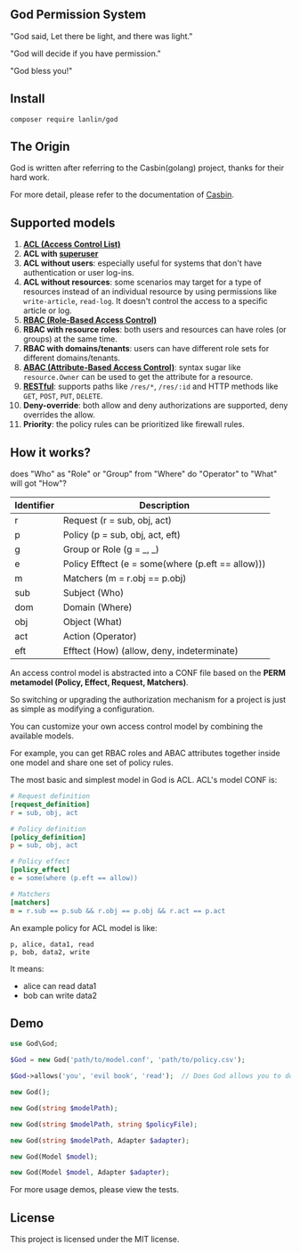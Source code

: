 
## God Permission System

"God said, Let there be light, and there was light."

"God will decide if you have permission."

"God bless you!"


## Install

```shell
composer require lanlin/god
```


## The Origin

God is written after referring to the Casbin(golang) project, thanks for their hard work.

For more detail, please refer to the documentation of [Casbin](https://github.com/casbin/casbin).


## Supported models

1. [**ACL (Access Control List)**](https://en.wikipedia.org/wiki/Access_control_list)
2. **ACL with [superuser](https://en.wikipedia.org/wiki/Superuser)**
3. **ACL without users**: especially useful for systems that don't have authentication or user log-ins.
3. **ACL without resources**: some scenarios may target for a type of resources instead of an individual resource by using permissions like ``write-article``, ``read-log``. It doesn't control the access to a specific article or log.
4. **[RBAC (Role-Based Access Control)](https://en.wikipedia.org/wiki/Role-based_access_control)**
5. **RBAC with resource roles**: both users and resources can have roles (or groups) at the same time.
6. **RBAC with domains/tenants**: users can have different role sets for different domains/tenants.
7. **[ABAC (Attribute-Based Access Control)](https://en.wikipedia.org/wiki/Attribute-Based_Access_Control)**: syntax sugar like ``resource.Owner`` can be used to get the attribute for a resource.
8. **[RESTful](https://en.wikipedia.org/wiki/Representational_state_transfer)**: supports paths like ``/res/*``, ``/res/:id`` and HTTP methods like ``GET``, ``POST``, ``PUT``, ``DELETE``.
9. **Deny-override**: both allow and deny authorizations are supported, deny overrides the allow.
10. **Priority**: the policy rules can be prioritized like firewall rules.


## How it works?

does "Who" as "Role" or "Group" from "Where" do "Operator" to "What" will got "How"?

| Identifier | Description |
|------------|-------------|
| r          | Request (r = sub, obj, act)                       |
| p          | Policy (p = sub, obj, act, eft)                   |
| g          | Group or Role (g = _, _)                          |
| e          | Policy Efftect (e = some(where (p.eft == allow))) |
| m          | Matchers (m = r.obj == p.obj)                     |
| sub        | Subject (Who)                                     |
| dom        | Domain  (Where)                                   |
| obj        | Object  (What)                                    |
| act        | Action  (Operator)                                |
| eft        | Efftect (How) (allow, deny, indeterminate)        |

An access control model is abstracted into a CONF file based on the **PERM metamodel (Policy, Effect, Request, Matchers)**.

So switching or upgrading the authorization mechanism for a project is just as simple as modifying a configuration.

You can customize your own access control model by combining the available models.

For example, you can get RBAC roles and ABAC attributes together inside one model and share one set of policy rules.

The most basic and simplest model in God is ACL. ACL's model CONF is:

```ini
# Request definition
[request_definition]
r = sub, obj, act

# Policy definition
[policy_definition]
p = sub, obj, act

# Policy effect
[policy_effect]
e = some(where (p.eft == allow))

# Matchers
[matchers]
m = r.sub == p.sub && r.obj == p.obj && r.act == p.act
```

An example policy for ACL model is like:

```
p, alice, data1, read
p, bob, data2, write
```

It means:

- alice can read data1
- bob can write data2


## Demo

```php
use God\God;

$God = new God('path/to/model.conf', 'path/to/policy.csv');

$God->allows('you', 'evil book', 'read');  // Does God allows you to do this?

new God();

new God(string $modelPath);

new God(string $modelPath, string $policyFile);

new God(string $modelPath, Adapter $adapter);

new God(Model $model);

new God(Model $model, Adapter $adapter);
```

For more usage demos, please view the tests.


## License

This project is licensed under the MIT license.
